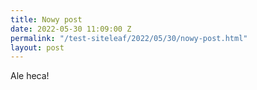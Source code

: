 ```yaml
---
title: Nowy post
date: 2022-05-30 11:09:00 Z
permalink: "/test-siteleaf/2022/05/30/nowy-post.html"
layout: post
---
```


Ale heca! 